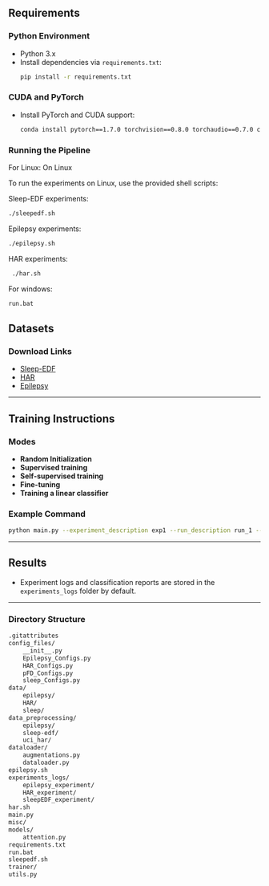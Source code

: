 
## Requirements

### Python Environment
- Python 3.x
- Install dependencies via `requirements.txt`:
  ```bash
  pip install -r requirements.txt
  ```

### CUDA and PyTorch
- Install PyTorch and CUDA support:
  ```bash
  conda install pytorch==1.7.0 torchvision==0.8.0 torchaudio==0.7.0 cudatoolkit=11.0 -c pytorch
  ```
### Running the Pipeline

For Linux:
On Linux

To run the experiments on Linux, use the provided shell scripts:

Sleep-EDF experiments:
 ```bash
./sleepedf.sh
 ```
Epilepsy experiments:
 ```bash
./epilepsy.sh
 ```
HAR experiments:
 ```bash
  ./har.sh
  ```
For windows:
```bash
run.bat
```

## Datasets
### Download Links
- [Sleep-EDF](https://gist.github.com/emadeldeen24/a22691e36759934e53984289a94cb09b)
- [HAR](https://archive.ics.uci.edu/ml/datasets/Human+Activity+Recognition+Using+Smartphones)
- [Epilepsy](https://archive.ics.uci.edu/ml/datasets/Epileptic+Seizure+Recognition)  
---

## Training Instructions

### Modes
- **Random Initialization**
- **Supervised training**
- **Self-supervised training**
- **Fine-tuning**
- **Training a linear classifier**

### Example Command
```bash
python main.py --experiment_description exp1 --run_description run_1 --seed 123 --training_mode self_supervised --selected_dataset HAR
```

---

## Results
- Experiment logs and classification reports are stored in the `experiments_logs` folder by default.

---
### Directory Structure
```bash
.gitattributes
config_files/
    __init__.py
    Epilepsy_Configs.py
    HAR_Configs.py
    pFD_Configs.py
    sleep_Configs.py
data/
    epilepsy/
    HAR/
    sleep/
data_preprocessing/
    epilepsy/
    sleep-edf/
    uci_har/
dataloader/
    augmentations.py
    dataloader.py
epilepsy.sh
experiments_logs/
    epilepsy_experiment/
    HAR_experiment/
    sleepEDF_experiment/
har.sh
main.py
misc/
models/
    attention.py
requirements.txt
run.bat
sleepedf.sh
trainer/
utils.py
```